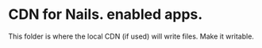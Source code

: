 CDN for Nails. enabled apps.
=================================

This folder is where the local CDN (if used) will write files. Make it writable.